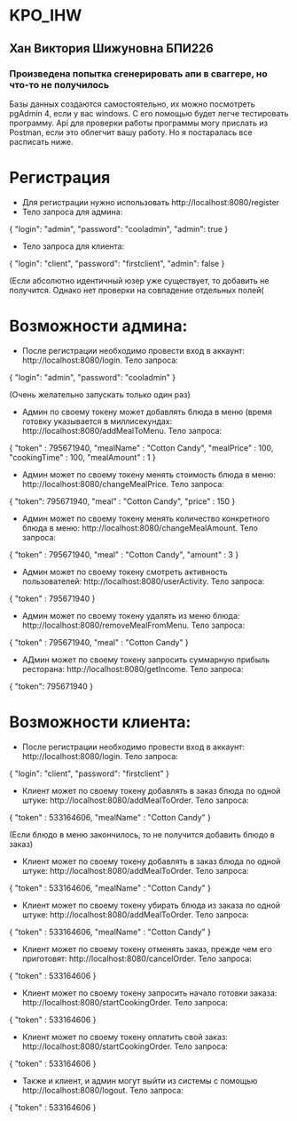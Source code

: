 # KPO_IHW
 
## Хан Виктория Шижуновна БПИ226
### Произведена попытка сгенерировать апи в сваггере, но что-то не получилось
Базы данных создаются самостоятельно, их можно посмотреть pgAdmin 4, если у вас windows. С его помощью будет легче тестировать программу. Api для проверки работы программы могу прислать из Postman, если это облегчит вашу работу. Но я постаралась все расписать ниже. 

# Регистрация 
* Для регистрации нужно использовать http://localhost:8080/register
* Тело запроса для админа:

{
    "login": "admin",
    "password": "cooladmin",
    "admin": true
}

* Тело запроса для клиента:

{
    "login": "client",
    "password": "firstclient",
    "admin": false
} 

(Если абсолютно идентичный юзер уже существует, то добавить не получится. Однако нет проверки на совпадение отдельных полей( 

# Возможности админа:
* После регистрации необходимо провести вход в аккаунт: http://localhost:8080/login. Тело запроса: 

{
    "login": "admin",
    "password": "cooladmin"
}

(Очень желательно запускать только один раз)

* Админ по своему токену может добавлять блюда в меню (время готовку указывается в миллисекундах: http://localhost:8080/addMealToMenu. Тело запроса: 

{
    "token" : 795671940,
    "mealName" : "Cotton Candy",
    "mealPrice" : 100,
    "cookingTime" : 100,
    "mealAmount" : 1
}

* Админ может по своему токену менять стоимость блюда в меню: http://localhost:8080/changeMealPrice. Тело запроса: 

{
    "token": 795671940,
    "meal" : "Cotton Candy",
    "price" : 150
}

* Админ может по своему токену менять количество конкретного блюда в меню: http://localhost:8080/changeMealAmount. Тело запроса: 

{
    "token" : 795671940,
    "meal" : "Cotton Candy",
    "amount" : 3
}

* Админ может по своему токену смотреть активность пользователей: http://localhost:8080/userActivity. Тело запроса:

{
    "token" : 795671940
}

* Админ может по своему токену удалять из меню блюда: http://localhost:8080/removeMealFromMenu. Тело запроса: 

{
    "token" : 795671940,
    "meal" : "Cotton Candy"
}

* АДмин может по своему токену запросить суммарную прибыль ресторана: http://localhost:8080/getIncome. Тело запроса: 

{
    "token": 795671940
}


# Возможности клиента:
* После регистрации необходимо провести вход в аккаунт: http://localhost:8080/login. Тело запроса: 

{
    "login": "client",
    "password": "firstclient"
}

* Клиент может по своему токену добавлять в заказ блюда по одной штуке: 
http://localhost:8080/addMealToOrder. Тело запроса: 

{
    "token" : 533164606,
    "mealName" : "Cotton Candy"
}

(Если блюдо в меню закончилось, то не получится добавить блюдо в заказ)

* Клиент может по своему токену добавлять в заказ блюда по одной штуке: 
http://localhost:8080/addMealToOrder. Тело запроса: 

{
    "token" : 533164606,
    "mealName" : "Cotton Candy"
}

* Клиент может по своему токену убирать блюда из заказа по одной штуке: 
http://localhost:8080/addMealToOrder. Тело запроса: 

{
    "token" : 533164606,
    "mealName" : "Cotton Candy"
}

* Клиент может по своему токену отменять заказ, прежде чем его приготовят: http://localhost:8080/cancelOrder. Тело запроса:

{
    "token" : 533164606
}

* Клиент может по своему токену запросить начало готовки заказа: http://localhost:8080/startCookingOrder. Тело запроса: 

{
    "token" : 533164606
}

* Клиент может по своему токену оплатить свой заказ: http://localhost:8080/startCookingOrder. Тело запроса: 

{
    "token" : 533164606
}

* Также и клиент, и админ могут выйти из системы с помощью http://localhost:8080/logout. Тело запроса:

{
    "token" : 533164606
}



















